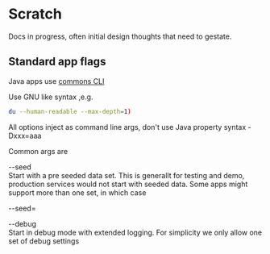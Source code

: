 # Scratch 

Docs in progress, often initial design thoughts that need to gestate. 

## Standard app flags 

Java apps use [commons CLI](http://commons.apache.org/proper/commons-cli)

Use GNU like syntax ,e.g.

```bash
du --human-readable --max-depth=1)
```

All options inject as command line args, don't use Java property syntax -Dxxx=aaa 

Common args are 

--seed   
Start with a pre seeded data set. This is generallt for testing and demo, production 
services would not start with seeded data. Some apps might support more than one set, in which case

--seed=<dataset>

--debug  
Start in debug mode with extended logging. For simplicity we only allow one set of debug settings


